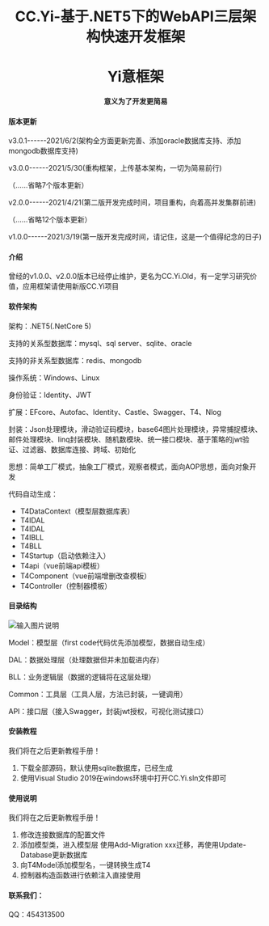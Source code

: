 <h1 align="center">CC.Yi-基于.NET5下的WebAPI三层架构快速开发框架</h1>
<h1 align="center">Yi意框架</h1>
<h4 align="center">意义为了开发更简易</h4>

#### 版本更新
v3.0.1------2021/6/2(架构全方面更新完善、添加oracle数据库支持、添加mongodb数据库支持)

v3.0.0------2021/5/30(重构框架，上传基本架构，一切为简易前行)

（......省略7个版本更新）

v2.0.0------2021/4/21(第二版开发完成时间，项目重构，向着高并发集群前进)

（......省略12个版本更新）

v1.0.0------2021/3/19(第一版开发完成时间，请记住，这是一个值得纪念的日子)

#### 介绍
曾经的v1.0.0、v2.0.0版本已经停止维护，更名为CC.Yi.Old，有一定学习研究价值，应用框架请使用新版CC.Yi项目
#### 软件架构
架构：.NET5(.NetCore 5)

支持的关系型数据库：mysql、sql server、sqlite、oracle

支持的非关系型数据库：redis、mongodb

操作系统：Windows、Linux

身份验证：Identity、JWT

扩展：EFcore、Autofac、Identity、Castle、Swagger、T4、Nlog

封装：Json处理模块，滑动验证码模块，base64图片处理模块，异常捕捉模块、邮件处理模块、linq封装模块、随机数模块、统一接口模块、基于策略的jwt验证、过滤器、数据库连接、跨域、初始化

思想：简单工厂模式，抽象工厂模式，观察者模式，面向AOP思想，面向对象开发

代码自动生成：

 - T4DataContext（模型层数据库表）
 - T4IDAL
 - T4IDAL
 - T4IBLL
 - T4BLL
 - T4Startup（启动依赖注入）
 - T4api（vue前端api模板）
 - T4Component（vue前端增删改查模板）
 - T4Controller（控制器模板）

#### 目录结构
![输入图片说明](https://images.gitee.com/uploads/images/2021/0321/023715_59bef411_3049273.png "屏幕截图.png")

Model：模型层（first code代码优先添加模型，数据自动生成）

DAL：数据处理层（处理数据但并未加载进内存）

BLL：业务逻辑层（数据的逻辑将在这层处理）

Common：工具层（工具人层，方法已封装，一键调用）

API：接口层（接入Swagger，封装jwt授权，可视化测试接口）


#### 安装教程
我们将在之后更新教程手册！

1.  下载全部源码，默认使用sqlite数据库，已经生成
2.  使用Visual Studio 2019在windows环境中打开CC.Yi.sln文件即可


#### 使用说明
我们将在之后更新教程手册！

1.  修改连接数据库的配置文件
2.  添加模型类，进入模型层 使用Add-Migration xxx迁移，再使用Update-Database更新数据库
3.  向T4Model添加模型名，一键转换生成T4
4.  控制器构造函数进行依赖注入直接使用

#### 联系我们：
QQ：454313500


